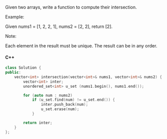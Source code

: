 Given two arrays, write a function to compute their intersection.

Example:

Given nums1 = [1, 2, 2, 1], nums2 = [2, 2], return [2].

Note:

Each element in the result must be unique.
The result can be in any order.

#### C++

```cpp
class Solution {
public:
    vector<int> intersection(vector<int>& nums1, vector<int>& nums2) {
        vector<int> inter;
        unordered_set<int> u_set (nums1.begin(), nums1.end());

        for (auto num : nums2)
            if (u_set.find(num) != u_set.end()) {
                inter.push_back(num);
                u_set.erase(num);
            }

        return inter;
    }
};
```
